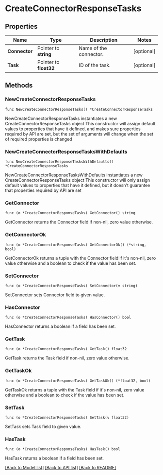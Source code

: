 # CreateConnectorResponseTasks

## Properties

Name | Type | Description | Notes
------------ | ------------- | ------------- | -------------
**Connector** | Pointer to **string** | Name of the connector. | [optional] 
**Task** | Pointer to **float32** | ID of the task. | [optional] 

## Methods

### NewCreateConnectorResponseTasks

`func NewCreateConnectorResponseTasks() *CreateConnectorResponseTasks`

NewCreateConnectorResponseTasks instantiates a new CreateConnectorResponseTasks object
This constructor will assign default values to properties that have it defined,
and makes sure properties required by API are set, but the set of arguments
will change when the set of required properties is changed

### NewCreateConnectorResponseTasksWithDefaults

`func NewCreateConnectorResponseTasksWithDefaults() *CreateConnectorResponseTasks`

NewCreateConnectorResponseTasksWithDefaults instantiates a new CreateConnectorResponseTasks object
This constructor will only assign default values to properties that have it defined,
but it doesn't guarantee that properties required by API are set

### GetConnector

`func (o *CreateConnectorResponseTasks) GetConnector() string`

GetConnector returns the Connector field if non-nil, zero value otherwise.

### GetConnectorOk

`func (o *CreateConnectorResponseTasks) GetConnectorOk() (*string, bool)`

GetConnectorOk returns a tuple with the Connector field if it's non-nil, zero value otherwise
and a boolean to check if the value has been set.

### SetConnector

`func (o *CreateConnectorResponseTasks) SetConnector(v string)`

SetConnector sets Connector field to given value.

### HasConnector

`func (o *CreateConnectorResponseTasks) HasConnector() bool`

HasConnector returns a boolean if a field has been set.

### GetTask

`func (o *CreateConnectorResponseTasks) GetTask() float32`

GetTask returns the Task field if non-nil, zero value otherwise.

### GetTaskOk

`func (o *CreateConnectorResponseTasks) GetTaskOk() (*float32, bool)`

GetTaskOk returns a tuple with the Task field if it's non-nil, zero value otherwise
and a boolean to check if the value has been set.

### SetTask

`func (o *CreateConnectorResponseTasks) SetTask(v float32)`

SetTask sets Task field to given value.

### HasTask

`func (o *CreateConnectorResponseTasks) HasTask() bool`

HasTask returns a boolean if a field has been set.


[[Back to Model list]](../README.md#documentation-for-models) [[Back to API list]](../README.md#documentation-for-api-endpoints) [[Back to README]](../README.md)


